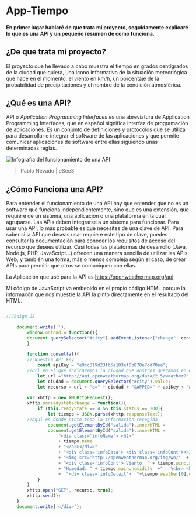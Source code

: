 # App-Tiempo
#### En primer lugar hablaré de que trata mi proyecto, seguidamente explicaré lo que es una API y un pequeño resumen de como funciona.

## ¿De que trata mi proyecto?
El proyecto que he llevado a cabo muestra el tiempo en grados centígrados de la ciudad que quiera, una icono informativo de la situación meteorlógica que hace en el momento, el 
viento en km/h, un porcentaje de la probabilidad de precipitaciones y el nombre de la condición atmosférica.


## ¿Qué es una API?
API o *Application Programming Interfaces* es una abreviatura de Application Programming Interfaces, que en español significa interfaz de programación de aplicaciones. Es un 
conjunto de definiciones y protocolos que se utiliza para desarrollar e integrar el software de las aplicaciones y que permite comunicar aplicaciones de software entre ellas 
siguiendo unas determinadas reglas.


![Infografía del funcionamiento de una API](https://github.com/eSee3/App-Tiempo/blob/main/Tiempo/assets/API.PNG)
> Pablo Nevado | eSee3

## ¿Cómo Funciona una API?
Para entender el funcionamiento de una API hay que entender que no es un software que funciona independientemente, sino que es una extensión, que requiere de un sistema, una
aplicación o una plataforma en la cual agruparse. Las APIs deben integrarse a un sistema para funcionar.
Para usar una API, lo más probable es que necesites de una clave de API. Para saber si la API que deseas usar requiere este tipo de clave, puedes consultar la documentación para
conocer los requisitos de acceso del recurso que desees utilizar.
Casi todas las plataformas de desarrollo (Java, Node.js, PHP, JavaScript...) ofrecen una manera sencilla de utilizar las APIs Web, y también una forma, más o menos compleja según el caso, de crear APIs para permitir que otros se comuniquen con ellas.

La Aplicación que usé para la API es https://openweathermap.org/api

Mi código de JavaScript va embebido en el propio código HTML porque la informacón que nos muestre la API la pinto directamente en el resultado del HTML.

```JavaScript

//Código JS

	document.write('');
        window.onload = function(){
        document.querySelector("#city").addEventListener("change", consulta);
        }
	
    	function consulta(){
		// Nuestra API key
        	const apiKey = "e9cc819d23fb5a103ef0b878e7dd70ea";
		//Url en el que indicaremos la ciudad que nostros queramos en el input de ciudad
        	let url ="http://api.openweathermap.org/data/2.5/weather?";
        	let ciudad = document.querySelector("#city").value;
        	let recurso = url + "q=" + ciudad + "&APPID=" + apiKey + "&units=metric";
	
        var xhttp = new XMLHttpRequest();
        xhttp.onreadystatechange = function(){
            if (this.readyState == 4 && this.status == 200){
                let tiempo = JSON.parse(xhttp.responseText);
		//Aqui es donde pinto toda la información recogida
                document.getElementById("salida").innerHTML = 
                document.getElementById("salida").innerHTML = 
                    "<div class='infoName'> <h2>"
                    + tiempo.name 
                    + "</h2></div>"
                    + "<div class='infoData'> <div class='infoCont'><h3>"+ tiempo.main.temp + "  Cº </h3>"
                    + "<img src='http://openweathermap.org/img/wn/"  + tiempo.weather[0].icon  + "@2x.png' ></div>" 
                    + "<div class='infoCont'> Viento: " + tiempo.wind.speed +"   km/h <br>"
                    + "Humedad: " + tiempo.main.humidity  +"   %<br> <br> "
                    +  "<div class='infoDetail'>  "+tiempo.weather[0].description + "</div></div> </div>";
            }
        }
        xhttp.open("GET", recurso, true);
        xhttp.send();
    }
    document.write('</div>');
		


